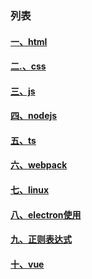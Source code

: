 ### 列表

####  [一、html](./html/text/home.md)

####  [二.、css](./css/text/home.md)

#### [三、js](./js/text/home.md)

#### [四、nodejs](./node/text/home.md)

####  [五、ts](./ts/text/home.md)

#### [六、webpack](./webpack/text/home.md)

#### [七、linux](./linux/text/home.md)

#### [八、electron使用](./electron/text/home.md)

#### [九、正则表达式](./regExp/text/home.md)

#### [十、vue](./vue/text/home.md)
